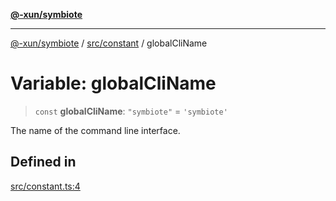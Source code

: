 [**@-xun/symbiote**](../../../README.md)

***

[@-xun/symbiote](../../../README.md) / [src/constant](../README.md) / globalCliName

# Variable: globalCliName

> `const` **globalCliName**: `"symbiote"` = `'symbiote'`

The name of the command line interface.

## Defined in

[src/constant.ts:4](https://github.com/Xunnamius/symbiote/blob/c062d7c5dc980668c9246eeeaf1aa96da42e4471/src/constant.ts#L4)
